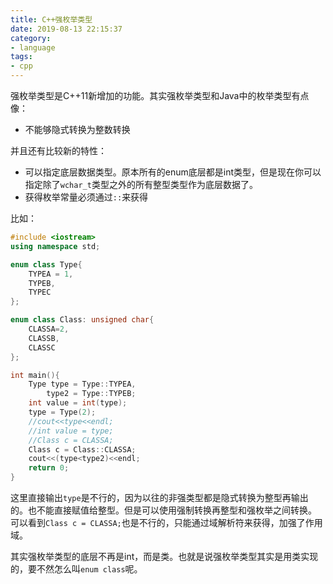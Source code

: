 ```yaml
---
title: C++强枚举类型
date: 2019-08-13 22:15:37
category:
- language
tags:
- cpp
---
```


强枚举类型是C++11新增加的功能。其实强枚举类型和Java中的枚举类型有点像：

* 不能够隐式转换为整数转换

并且还有比较新的特性：

* 可以指定底层数据类型。原本所有的enum底层都是int类型，但是现在你可以指定除了`wchar_t`类型之外的所有整型类型作为底层数据了。
* 获得枚举常量必须通过`::`来获得
<!--more-->

比如：

```c++
#include <iostream>
using namespace std;

enum class Type{
    TYPEA = 1,
    TYPEB,
    TYPEC
};

enum class Class: unsigned char{
    CLASSA=2,
    CLASSB,
    CLASSC
};

int main(){
    Type type = Type::TYPEA,
        type2 = Type::TYPEB;
    int value = int(type);
    type = Type(2);
    //cout<<type<<endl;
    //int value = type;
    //Class c = CLASSA;
    Class c = Class::CLASSA;
    cout<<(type<type2)<<endl;
    return 0;
}
```

这里直接输出`type`是不行的，因为以往的非强类型都是隐式转换为整型再输出的。也不能直接赋值给整型。但是可以使用强制转换再整型和强枚举之间转换。
可以看到`Class c = CLASSA;`也是不行的，只能通过域解析符来获得，加强了作用域。

其实强枚举类型的底层不再是int，而是类。也就是说强枚举类型其实是用类实现的，要不然怎么叫`enum class`呢。
